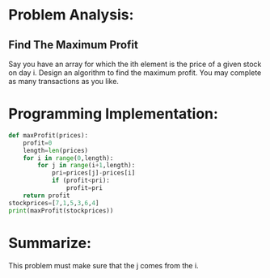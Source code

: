 Problem Analysis:
=================
Find The Maximum Profit
-------------
Say you have an array for which the ith element is the price of a given stock on day i. Design an algorithm to find the maximum profit. You may complete as many transactions as you like.

Programming Implementation:
==========================
```python
def maxProfit(prices):
    profit=0
    length=len(prices)
    for i in range(0,length):
        for j in range(i+1,length):
            pri=prices[j]-prices[i]
            if (profit<pri):
                profit=pri
    return profit
stockprices=[7,1,5,3,6,4]
print(maxProfit(stockprices))
```

Summarize:
=======
This problem must make sure that the j comes from the i.
